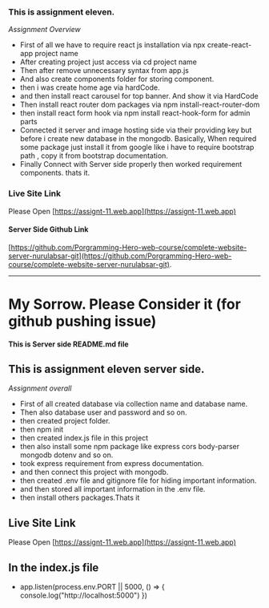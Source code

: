 ### This is assignment eleven. 

_Assignment Overview_
- First of all we have to require react js installation via npx create-react-app project name
- After creating project just access via cd project name 
- Then after remove unnecessary syntax from app.js
- And also create components folder for storing component.
- then i was create home age via hardCode.
- and then install react carousel for top banner. And show it via HardCode
- Then install react router dom packages via npm install-react-router-dom
- then install react form hook via npm install react-hook-form for admin parts
- Connected it server and image hosting side via their providing key but before i create new database in the mongodb. Basically, When required some package just install it from google like i have to require bootstrap path , copy it from bootstrap documentation.
- Finally Connect with Server side properly then worked requirement components. thats it.

### Live Site Link
Please Open [https://assignt-11.web.app](https://assignt-11.web.app)


#### Server Side Github Link
[https://github.com/Porgramming-Hero-web-course/complete-website-server-nurulabsar-git](https://github.com/Porgramming-Hero-web-course/complete-website-server-nurulabsar-git).


----------------------------------------------------------------

# My Sorrow. Please Consider it (for github pushing issue)
#### This is Server side README.md file


## This is assignment eleven server side.

_Assignment overall_

- First of all created database via collection name and database name.
- Then also database user and password and so on.
- then created project folder.
- then npm init
- then created index.js file in this project
- then also install some npm package like express cors body-parser mongodb dotenv and so on.
- took express requirement from express documentation.
- and then connect this project with mongodb.
- then created .env file and gitignore file for hiding important information.
- and then stored all important information in the .env file.
- then install others packages.Thats it

## Live Site Link
Please Open [https://assignt-11.web.app](https://assignt-11.web.app)



## In the index.js file

- app.listen(process.env.PORT || 5000, () => {
  console.log("http://localhost:5000") })



